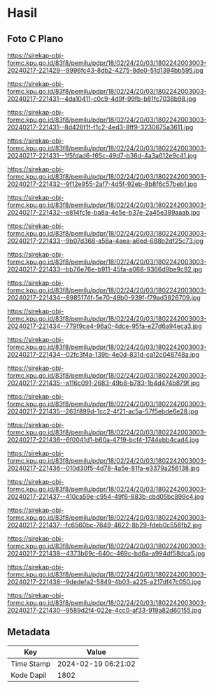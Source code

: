 # Hasil

## Foto C Plano

https://sirekap-obj-formc.kpu.go.id/83f8/pemilu/pdpr/18/02/24/20/03/1802242003003-20240217-221429--9996fc43-8db2-4275-8de0-51d1394bb595.jpg

https://sirekap-obj-formc.kpu.go.id/83f8/pemilu/pdpr/18/02/24/20/03/1802242003003-20240217-221431--4da10411-c0c9-4d9f-99fb-b81fc7038b98.jpg

https://sirekap-obj-formc.kpu.go.id/83f8/pemilu/pdpr/18/02/24/20/03/1802242003003-20240217-221431--8d426f1f-f1c2-4ed3-8ff9-3230675a3611.jpg

https://sirekap-obj-formc.kpu.go.id/83f8/pemilu/pdpr/18/02/24/20/03/1802242003003-20240217-221431--1f5fdad6-f65c-49d7-b36d-4a3a612e9c41.jpg

https://sirekap-obj-formc.kpu.go.id/83f8/pemilu/pdpr/18/02/24/20/03/1802242003003-20240217-221432--9f12e955-2af7-4d5f-92eb-8b8f6c57beb1.jpg

https://sirekap-obj-formc.kpu.go.id/83f8/pemilu/pdpr/18/02/24/20/03/1802242003003-20240217-221432--e814fc1e-ba8a-4e5e-b37e-2a45e389aaab.jpg

https://sirekap-obj-formc.kpu.go.id/83f8/pemilu/pdpr/18/02/24/20/03/1802242003003-20240217-221433--9b07d368-a58a-4aea-a6ed-688b2df25c73.jpg

https://sirekap-obj-formc.kpu.go.id/83f8/pemilu/pdpr/18/02/24/20/03/1802242003003-20240217-221433--bb76e76e-b911-45fa-a068-9366d9be9c92.jpg

https://sirekap-obj-formc.kpu.go.id/83f8/pemilu/pdpr/18/02/24/20/03/1802242003003-20240217-221434--8985174f-5e70-48b0-939f-f79ad3826709.jpg

https://sirekap-obj-formc.kpu.go.id/83f8/pemilu/pdpr/18/02/24/20/03/1802242003003-20240217-221434--779f9ce4-96a0-4dce-95fa-e27d6a94eca3.jpg

https://sirekap-obj-formc.kpu.go.id/83f8/pemilu/pdpr/18/02/24/20/03/1802242003003-20240217-221434--02fc3f4a-139b-4e0d-831d-ca12c048748a.jpg

https://sirekap-obj-formc.kpu.go.id/83f8/pemilu/pdpr/18/02/24/20/03/1802242003003-20240217-221435--a116c091-2683-49b8-b783-1b4d474b879f.jpg

https://sirekap-obj-formc.kpu.go.id/83f8/pemilu/pdpr/18/02/24/20/03/1802242003003-20240217-221435--263f899d-1cc2-4f21-ac5a-57f5ebde6e28.jpg

https://sirekap-obj-formc.kpu.go.id/83f8/pemilu/pdpr/18/02/24/20/03/1802242003003-20240217-221436--6f0041d1-b60a-4719-bcf4-1744ebb4cad4.jpg

https://sirekap-obj-formc.kpu.go.id/83f8/pemilu/pdpr/18/02/24/20/03/1802242003003-20240217-221436--010d30f5-4d78-4a5e-81fa-e3379a256138.jpg

https://sirekap-obj-formc.kpu.go.id/83f8/pemilu/pdpr/18/02/24/20/03/1802242003003-20240217-221437--410ca59e-c954-49f6-883b-cbd05bc899c4.jpg

https://sirekap-obj-formc.kpu.go.id/83f8/pemilu/pdpr/18/02/24/20/03/1802242003003-20240217-221437--fc6560bc-7649-4622-8b29-fdeb0c556fb2.jpg

https://sirekap-obj-formc.kpu.go.id/83f8/pemilu/pdpr/18/02/24/20/03/1802242003003-20240217-221438--4373b69c-640c-469c-bd6a-a994df58dca5.jpg

https://sirekap-obj-formc.kpu.go.id/83f8/pemilu/pdpr/18/02/24/20/03/1802242003003-20240217-221438--9dedefa2-5849-4b03-a225-a217df47c050.jpg

https://sirekap-obj-formc.kpu.go.id/83f8/pemilu/pdpr/18/02/24/20/03/1802242003003-20240217-221430--9589d2f4-022e-4cc0-af33-919a82d60155.jpg


## Metadata

| Key        | Value               |
| ---------- | ------------------- |
| Time Stamp | 2024-02-19 06:21:02 |
| Kode Dapil | 1802                |



